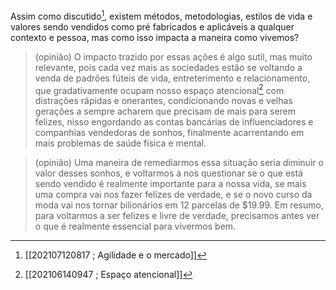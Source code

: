 Assim como discutido[^1], existem métodos, metodologias, estilos de vida e valores sendo vendidos como pré fabricados e aplicáveis a qualquer contexto e pessoa, mas como isso impacta a maneira como vivemos?
> (opinião) O impacto trazido por essas ações é algo sutíl, mas muito relevante, pois cada vez mais as sociedades estão se voltando a venda de padrões fúteis de vida, entreterimento e relacionamento, que gradativamente ocupam nosso espaço atencional[^2] com distrações rápidas e onerantes, condicionando novas e velhas gerações a sempre acharem que precisam de mais para serem felizes, nisso engordando as contas bancárias de influenciadores e companhias vendedoras de sonhos, finalmente acarrentando em mais problemas de saúde física e mental.

> (opinião) Uma maneira de remediarmos essa situação seria diminuir o valor desses sonhos, e voltarmos a nos questionar se o que está sendo vendido é realmente importante para a nossa vida, se mais uma compra vai nos fazer felizes de verdade, e se o novo curso da moda vai nos tornar bilionários em 12 parcelas de $19.99. Em resumo, para voltarmos a ser felizes e livre de verdade, precisamos antes ver o que é realmente essencial para vivermos bem.
		
[^1]: [[202107120817 ; Agilidade e o mercado]]
[^2]: [[202106140947 ; Espaço atencional]]